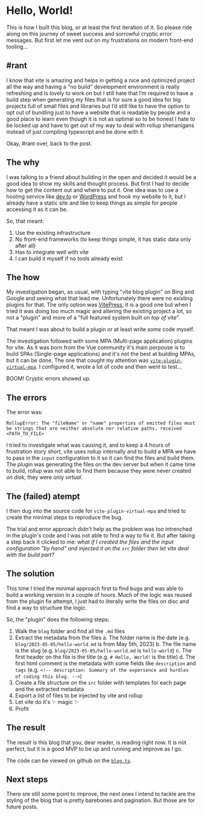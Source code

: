 <!--
description: Summary of the experience and hurdles of coding this blog.
tags: buildintheopen, meta, coding, vite, ts
-->

# Hello, World!

This is how I built this blog, or at least the first iteration of it. So please ride along on this journey of sweet success and sorrowful cryptic error messages.
But first let me vent out on my frustrations on modern front-end tooling...

## #rant

I know that vite is amazing and helps in getting a nice and optimized project all the way and having a "no build" development environment is really refreshing and is lovely to work on but I still hate that I’m required to have a build step when generating my files that is for sure a good idea for big projects full of small files and libraries but I’d still like to have the option to opt out of bundling just to have a website that is readable by people and a good place to learn even though it is not as optimal so to be honest I hate to be locked up and have to get out of my way to deal with rollup shenanigans instead of just compiling typescript and be done with it.

Okay, #rant over, back to the post.

## The why

I was talking to a friend about building in the open and decided it would be a good idea to show my skills and thought process. But first I had to decide how to get the content out and where to put it.
One idea was to use a hosting service like [dev.to](https://dev.to/) or [WordPress](https://wordpress.org/) and hook my website to it, but I already have a static site and like to keep things as simple for people accessing it as it can be.

So, that meant:
1. Use the existing infrastructure
2. No front-end frameworks (to keep things simple, it has static data only after all)
3. Has to integrate well with vite
4. I can build it myself if no tools already exist

## The how

My investigation began, as usual, with typing "vite blog plugin" on Bing and Google and seeing what that lead me.
Unfortunately there were no existing plugins for that. The only option was [VitePress](https://vitepress.dev/), it is a good one but when I tried it was doing too much magic and altering the existing project a lot, so not a "plugin" and more of a "full featured system built _on top of_ vite".

That meant I was about to build a plugin or at least write _some_ code myself.

The investigation followed with some MPA (Multi-page application) plugins for vite. As it was born from the Vue community it's main porpouse is to build SPAs (Single-page applications) and it's not the best at building MPAs, but it can be done. The one that cought my attention was [`vite-plugin-virtual-mpa`](https://github.com/emosheeep/vite-plugin-virtual-mpa/). I configured it, wrote a lot of code and then went to test...

BOOM! Cryptic errors showed up.

## The errors

The error was:
```
RollupError: The "fileName" or "name" properties of emitted files must be strings that are neither absolute nor relative paths, received <PATH_TO_FILE>
```

I tried to investigate what was causing it, and to keep a 4 hours of frustration story short, vite uses rollup internally and to build a MPA we have to pass in the `input` configuration to it so it can find the files and build them. The plugin was generating the files on the dev server but when it came time to build, rollup was not able to find them because they were never created _on disk_, they were only _virtual_.

## The (failed) atempt

I then dug into the source code for `vite-plugin-virtual-mpa` and tried to create the minimal steps to reproduce the bug.

The trial and error approach didn't help as the problem was too intrenched in the plugin's code and I was not able to find a way to fix it. But after taking a step back it clicked to me: _what if I created the files and the input configuration "by hand" and injected it on the `src` folder then let vite deal with the build part?_

## The solution

This time I tried the minimal approach first to find bugs and was able to build a working version in a couple of hours. Much of the logic was reused from the plugin fix attempt, I just had to literally write the files on disc and find a way to structure the logic.

So, the "plugin" does the following steps:
1. Walk the `blog` folder and find all the `.md` files
2. Extract the metadata from the files
	a. The folder name is the date (e.g. `blog/2023-05-05/hello-world.md` is from May 5th, 2023)
	b. The file name is the slug (e.g. `blog/2023-05-05/hello-world.md` is `hello-world`)
	c. The first header on the file is the title (e.g. `# Hello, World!` is the title)
	d. The first html comment is the metadata with some fields like `description` and `tags` (e.g. `<!-- description: Summary of the experience and hurdles of coding this blog. -->`)
3. Create a file structure on the `src` folder with templates for each page and the extracted metadata
4. Export a list of files to be injected by vite and rollup
5. Let vite do it's ✨ magic ✨
6. Profit

## The result

The result is this blog that you, dear reader, is reading right now. It is not perfect, but it is a good MVP to be up and running and improve as I go.

The code can be viewed on github on the [`blog.ts`](https://github.com/madcampos/madcampos.github.io/blob/main/build/blog.ts).

## Next steps
There sre still some point to improve, the next ones I intend to tackle are the styling of the blog that is pretty barebones and pagination.
But those are for future posts.
